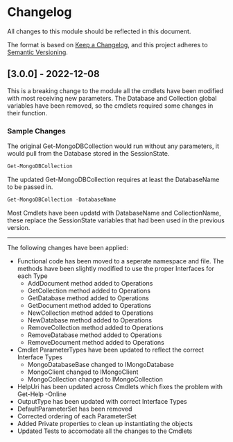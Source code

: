 # Changelog

All changes to this module should be reflected in this document.

The format is based on [Keep a Changelog](https://keepachangelog.com/en/1.0.0/),
and this project adheres to [Semantic Versioning](https://semver.org/spec/v2.0.0.html).

## [3.0.0] - 2022-12-08

This is a breaking change to the module all the cmdlets have been modified with most receiving new parameters. The Database and Collection global variables have been removed, so the cmdlets required some changes in their function.

### Sample Changes

The original Get-MongoDBCollection would run without any parameters, it would pull from the Database stored in the SessionState.

```powershell
Get-MongoDBCollection
```

The updated Get-MongoDBCollection requires at least the DatabaseName to be passed in.

```powershell
Get-MongoDBCollection -DatabaseName
```

Most Cmdlets have been updatd with DatabaseName and CollectionName, these replace the SessionState variables that had been used in the previous version.

---

The following changes have been applied:

- Functional code has been moved to a seperate namespace and file. The methods have been slightly modified to use the proper Interfaces for each Type
  - AddDocument method added to Operations
  - GetCollection method added to Operations
  - GetDatabase method added to Operations
  - GetDocument method added to Operations
  - NewCollection method added to Operations
  - NewDatabase method added to Operations
  - RemoveCollection method added to Operations
  - RemoveDatabase method added to Operations
  - RemoveDocument method added to Operations
- Cmdlet ParameterTypes have been updated to reflect the correct Interface Types
  - MongoDatabaseBase changed to IMongoDatabase
  - MongoClient changed to IMongoClient
  - MongoCollection changed to IMongoCollection
- HelpUri has been updated across Cmdlets which fixes the problem with Get-Help -Online
- OutputType has been updated with correct Interface Types
- DefaultParameterSet has been removed
- Corrected ordering of each ParameterSet
- Added Private properties to clean up instantiating the objects
- Updated Tests to accomodate all the changes to the Cmdlets
